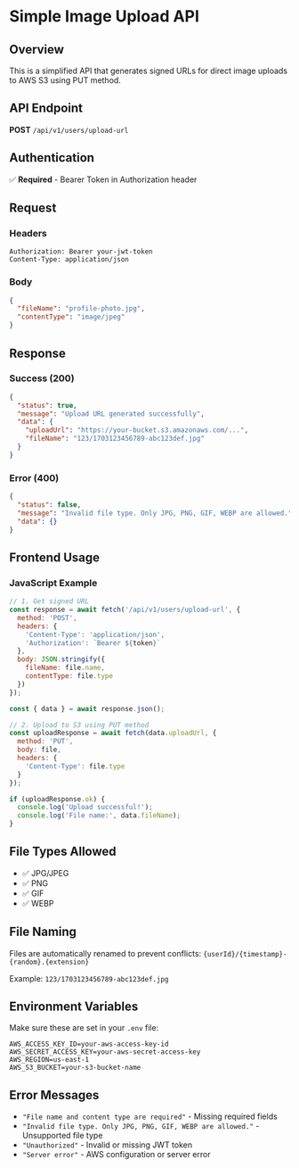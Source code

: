 # Simple Image Upload API

## Overview

This is a simplified API that generates signed URLs for direct image uploads to AWS S3 using PUT method.

## API Endpoint

**POST** `/api/v1/users/upload-url`

## Authentication

✅ **Required** - Bearer Token in Authorization header

## Request

### Headers
```
Authorization: Bearer your-jwt-token
Content-Type: application/json
```

### Body
```json
{
  "fileName": "profile-photo.jpg",
  "contentType": "image/jpeg"
}
```

## Response

### Success (200)
```json
{
  "status": true,
  "message": "Upload URL generated successfully",
  "data": {
    "uploadUrl": "https://your-bucket.s3.amazonaws.com/...",
    "fileName": "123/1703123456789-abc123def.jpg"
  }
}
```

### Error (400)
```json
{
  "status": false,
  "message": "Invalid file type. Only JPG, PNG, GIF, WEBP are allowed.",
  "data": {}
}
```

## Frontend Usage

### JavaScript Example
```javascript
// 1. Get signed URL
const response = await fetch('/api/v1/users/upload-url', {
  method: 'POST',
  headers: {
    'Content-Type': 'application/json',
    'Authorization': `Bearer ${token}`
  },
  body: JSON.stringify({
    fileName: file.name,
    contentType: file.type
  })
});

const { data } = await response.json();

// 2. Upload to S3 using PUT method
const uploadResponse = await fetch(data.uploadUrl, {
  method: 'PUT',
  body: file,
  headers: {
    'Content-Type': file.type
  }
});

if (uploadResponse.ok) {
  console.log('Upload successful!');
  console.log('File name:', data.fileName);
}
```



## File Types Allowed

- ✅ JPG/JPEG
- ✅ PNG
- ✅ GIF
- ✅ WEBP

## File Naming

Files are automatically renamed to prevent conflicts:
`{userId}/{timestamp}-{random}.{extension}`

Example: `123/1703123456789-abc123def.jpg`

## Environment Variables

Make sure these are set in your `.env` file:

```env
AWS_ACCESS_KEY_ID=your-aws-access-key-id
AWS_SECRET_ACCESS_KEY=your-aws-secret-access-key
AWS_REGION=us-east-1
AWS_S3_BUCKET=your-s3-bucket-name
```

## Error Messages

- `"File name and content type are required"` - Missing required fields
- `"Invalid file type. Only JPG, PNG, GIF, WEBP are allowed."` - Unsupported file type
- `"Unauthorized"` - Invalid or missing JWT token
- `"Server error"` - AWS configuration or server error 